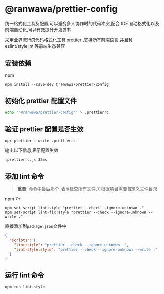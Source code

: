 # @ranwawa/prettier-config

统一格式化工具及配置,可以避免多人协作时的代码冲突,配合 IDE 自动格式化以及前端自动化,可以有效提升开发效率

采用业界流行的代码格式化工具 [prettier](https://prettier.io/docs/en/index.html) ,支持所有前端语言,并且和 eslint/stylelint 等前端生态兼容

## 安装依赖

npm

```shell
npm install --save-dev @ranwawa/prettier-config
```

## 初始化 prettier 配置文件

```bash
echo '"@ranwawa/prettier-config"' > .prettierrc
```

## 验证 prettier 配置是否生效

```shell
npx prettier --write .prettierrc

```

输出以下信息,表示配置生效

```shell
.prettierrc.js 32ms
```

## 添加 lint 命令

> **重要:** 命令中最后那个`.`表示检查所有文件,可根据项目需要自定义文件目录

npm 7+

```shell
npm set-script lint:style "prettier --check --ignore-unknown ."
npm set-script lint-fix:style "prettier --check --ignore-unknown --write ."
```

直接添加到`package.json`文件中

```json
{
  "scripts": {
    "lint:style": "prettier --check --ignore-unknown .",
    "lint-style:style": "prettier --check --ignore-unknown --write ."
  }
}
```

## 运行 lint 命令

```shell
npm run lint:style
```
